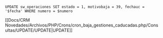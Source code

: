 `UPDATE sw_operaciones SET estado = 1, motivobaja = 39, fechauc = '$fecha' WHERE numero = $numero`

[[Docs/CRM Novedades/Archivos/PHP/Crons/cron_baja_gestiones_caducadas.php/Consultas/UPDATE/UPDATE|UPDATE]]